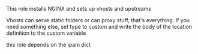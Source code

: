 This role installs NGINX and sets up vhosts and upstreams

Vhosts can serve static folders or can proxy stuff, that's everything. If you need something else, set type to custom and write the body of the location definition to the custom variable

this role depends on the ipam dict
